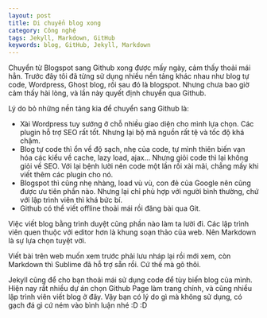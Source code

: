 ```yaml
---
layout: post
title: Di chuyển blog xong
category: Công nghệ
tags: Jekyll, Markdown, GitHub
keywords: blog, GitHub, Jekyll, Markdown
---
```


Chuyển từ Blogspot sang Github xong được mấy ngày, cảm thấy thoải mái hẳn. Trước đây tôi đã từng sử dụng nhiều nền tảng khác nhau như blog tự code, Wordpress, Ghost blog, rồi sau đó là blogspot. Nhưng chưa bao giờ cảm thấy hài lòng, và lần này quyết định chuyển qua Github.

Lý do bỏ những nền tảng kia để chuyển sang Github là:

- Xài Wordpress tuy sướng ở chỗ nhiều giao diện cho mình lựa chọn. Các plugin hỗ trợ SEO rất tốt. Nhưng lại bộ mã nguồn rất tệ và tốc độ khá chậm.
- Blog tự code thì ổn về độ sạch, nhẹ của code, tự mình thiên biến vạn hóa các kiểu về cache, lazy load, ajax... Nhưng giỏi code thì lại không giỏi về SEO. Với lại bệnh lười nên code một lần rồi xài mãi, chẳng mấy khi viết thêm các plugin cho nó.
- Blogspot thì cũng nhẹ nhàng, load vù vù, con đẻ của Google nên cũng được ưu tiên phần nào. Nhưng lại chỉ phù hợp với người bình thường, chứ với lập trình viên thì khá bức bí.
- Github có thể viết offline thoải mái rồi đăng bài qua Git.

Việc viết blog bằng trình duyệt cũng phần nào làm ta lười đi. Các lập trình viên quen thuộc với editor hơn là khung soạn thảo của web. Nên Markdown là sự lựa chọn tuyệt vời.

Viết bài trên web muốn xem trước phải lưu nháp lại rồi mới xem, còn Markdown thì Sublime đã hỗ trợ sẵn rồi. Cứ thế mà gõ thôi.

Jekyll cũng để cho bạn thoải mái sử dụng code để tùy biến blog của mình. Hiện nay rất nhiều dự án chọn Github Page làm trang chính, và cũng nhiều lập trình viên viết blog ở đây. Vậy bạn có lý do gì mà không sử dụng, có gạch đá gì cứ ném vào bình luận nhé :D :D
